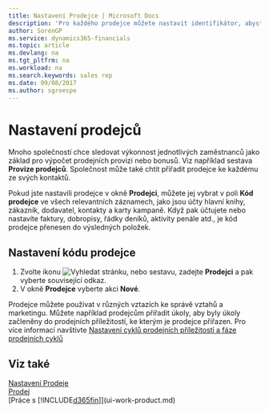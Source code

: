 ```yaml
---
title: Nastavení Prodejce | Microsoft Docs
description: 'Pro každého prodejce můžete nastavit identifikátor, abyste mohli sledovat výkon jednotlivce nebo přiřadit prodejce ke kontaktu.'
author: SorenGP
ms.service: dynamics365-financials
ms.topic: article
ms.devlang: na
ms.tgt_pltfrm: na
ms.workload: na
ms.search.keywords: sales rep
ms.date: 09/08/2017
ms.author: sgroespe
---
```

# <a name="set-up-salespeople"></a>Nastavení prodejců
Mnoho společností chce sledovat výkonnost jednotlivých zaměstnanců jako základ pro výpočet prodejních provizí nebo bonusů. Viz například sestava **Provize prodejců**. Společnost může také chtít přiřadit prodejce ke každému ze svých kontaktů.

Pokud jste nastavili prodejce v okně **Prodejci**, můžete jej vybrat v poli **Kód prodejce** ve všech relevantních záznamech, jako jsou účty hlavní knihy, zákazník, dodavatel, kontakty a karty kampaně. Když pak účtujete nebo nastavíte faktury, dobropisy, řádky deníků, aktivity penále atd., je kód prodejce přenesen do výsledných položek.

## <a name="to-set-up-a-salesperson-code"></a>Nastavení kódu prodejce
1. Zvolte ikonu ![Vyhledat stránku, nebo sestavu](media/ui-search/search_small.png "ikona vyhledat stránku, nebo sestavu"), zadejte **Prodejci** a pak vyberte související odkaz.
2. V okně **Prodejce** vyberte akci **Nové**.

Prodejce můžete používat v různých vztazích ke správě vztahů a marketingu. Můžete například prodejcům přiřadit úkoly, aby byly úkoly začleněny do prodejních příležitostí, ke kterým je prodejce přiřazen. Pro více informací navštivte [Nastavení cyklů prodejních příležitostí a fáze prodejních cyklů](marketing-how-setup-opportunity-sales-cycles-stages.md)

## <a name="see-also"></a>Viz také
[Nastavení Prodeje](sales-setup-sales.md)  
[Prodej](sales-manage-sales.md)  
[Práce s [!INCLUDE[d365fin](includes/d365fin_md.md)]](ui-work-product.md)  
